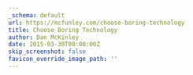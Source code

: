```yaml
---
_schema: default
url: https://mcfunley.com/choose-boring-technology
title: Choose Boring Technology
author: Dan McKinley
date: 2015-03-30T00:00:00Z
skip_screenshot: false
favicon_override_image_path: ''
---
```


